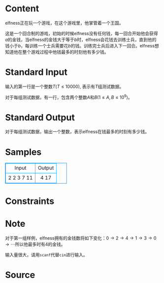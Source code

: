 
# Content

elfness正在玩一个游戏，在这个游戏里，他掌管着一个王国。

这是一个回合制的游戏，初始的时候elfness没有任何钱，每一回合开始他会获得$a$的金钱，当elfness的金钱大于等于$b$时，elfness会花钱去训练士兵，直到他的钱小于$b$，每训练一个士兵需要花$b$的钱。训练完士兵后进入下一回合。elfness想知道他在整个游戏过程中他钱最多的时刻他有多少钱。

# Standard Input

输入的第一行是一个整数$T$($T\leq 10000$), 表示有$T$组测试数据。

对于每组测试数据，有一行，包含两个整数$A$和$B$($1\leq A,B\leq 10^9$)。
​​

# Standard Output

对于每组测试数据，输出一个整数，表示elfness在钱最多的时刻有多少钱。

# Samples

<style>
        table,table tr th, table tr td { border:1px solid #0094ff; }
        table { width: 200px; min-height: 25px; line-height: 25px; text-align: center; border-collapse: collapse;}   
    </style>
<table>
	<tr>
		<td>Input</td>
		<td>Output</td>
	</tr>
<tr><td>2
2 3
7 11</td><td>4
17</td></tr></table>


# Constraints



# Note

对于第一组样例，elfness拥有的金钱数将如下变化：$0\rightarrow 2\rightarrow 4\rightarrow 1\rightarrow 3\rightarrow 0\rightarrow \cdots$所以他最多时有$4$的金钱。

输入量很大，请用`scanf`代替`cin`进行输入。

# Source


